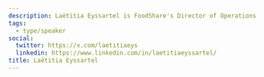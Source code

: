 ```yaml
---
description: Laëtitia Eyssartel is FoodShare's Director of Operations
tags:
  - type/speaker
social:
  twitter: https://x.com/laetitiaeys
  linkedin: https://www.linkedin.com/in/laetitiaeyssartel/
title: Laëtitia Eyssartel
---
```


